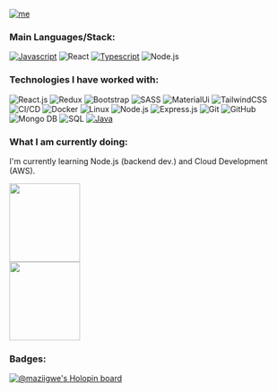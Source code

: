 [![me](https://img.shields.io/badge/Igwe%20Acha-FrontEnd%20Engineer-blue?style=for-the-badge&logo=ansible&logoColor=white)](https://github.com/maziigwe)

### Main Languages/Stack:

[![Javascript](https://img.shields.io/badge/-JavaScript-000?style=for-the-badge&logo=javaScript)](https://github.com/adamalston?tab=repositories&q=&type=&language=javascript)
![React](https://img.shields.io/badge/-React-000?style=for-the-badge&logo=React&logoColor=007ACC)
[![Typescript](https://img.shields.io/badge/-TypeScript-000?style=for-the-badge&logo=TypeScript&logoColor=007ACC)](https://github.com/adamalston?tab=repositories&q=&type=&language=typescript)
![Node.js](https://img.shields.io/badge/-Node-000?&logo=node.js&logoColor=007ACC&style=for-the-badge)

### Technologies I have worked with:

![React.js](https://img.shields.io/badge/-React.js-000?&logo=react) 
![Redux](https://img.shields.io/badge/-redux-000?&logo=redux) 
![Bootstrap](https://img.shields.io/badge/-Bootstrap-000?&logo=bootstrap) 
![SASS](https://img.shields.io/badge/-SASS-000?&logo=sass)
![MaterialUi](https://img.shields.io/badge/-MUI-000?&logo=mui)
![TailwindCSS](https://img.shields.io/badge/-Tailwindcss-000?&logo=tailwindcss)
![CI/CD](https://img.shields.io/badge/-CI%2FCD-000?&logo=CircleCI&logoColor=888)
![Docker](https://img.shields.io/badge/-Docker-000?&logo=Docker)
![Linux](https://img.shields.io/badge/-Linux-000?&logo=Linux&logoColor=FCC624)
![Node.js](https://img.shields.io/badge/-Node.js-000?&logo=node.js)
![Express.js](https://img.shields.io/badge/-Express.js-000?&logo=express.js)
![Git](https://img.shields.io/badge/Git--000000?style=flat&logo=git&logoColor=F05032)
![GitHub](https://img.shields.io/badge/GitHub--000000?style=flat&logo=github&logoColor=FFFFFF)
![Mongo DB](https://img.shields.io/badge/MongoDB--000000?style=flat&logo=mongodb)
![SQL](https://img.shields.io/badge/-SQL-000?&logo=MySQL&logoColor=4479A1)
[![Java](https://img.shields.io/badge/-Java-ED8B00?&logo=Java&logoColor=007ACC)](https://github.com/adamalston?tab=repositories&q=&type=&language=java)


### What I am currently doing:
I'm currently learning Node.js (backend dev.) and Cloud Development (AWS).

<span><a href="https://www.adamalston.com/"><img height="140px" width="50%" src="https://github-readme-stats.vercel.app/api?username=maziigwe&hide_title=true&hide_border=true&show_icons=true&include_all_commits=true&count_private=true&line_height=21&text_color=000&icon_color=000&bg_color=0,ea6161,ffc64d,fffc4d,52fa5a&theme=graywhite" /></a>
<a href="https://www.adamalston.com/"><img height="140px" width="50%" src="https://github-readme-stats.vercel.app/api/top-langs/?username=maziigwe&hide=jupyter%20notebook,html&hide_title=true&hide_border=true&layout=compact&langs_count=10&exclude_repo=AI-Invasion2019,competitive-data-science&text_color=000&icon_color=fff&bg_color=0,52fa5a,4dfcff,c64dff&theme=graywhite" /><a/></span>

### Badges:
[![@maziigwe's Holopin board](https://holopin.me/maziigwe)](https://holopin.io/@maziigwe)
